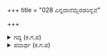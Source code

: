 +++
title = "028 ಎನ್ನದಾನೆಮ್ಬೆರಡರಿನ್ದವೆ"

+++

<details><summary>ಗದ್ಯ (ಕ.ಗ.ಪ) </summary>

28. "ನನ್ನದು, ಮತ್ತು ನಾನು ಎಂಬ ಎರಡು ಭಾವನೆಗಳಿಂದ ಮನುಷ್ಯ ಯಾತನೆಯನ್ನು ಅನುಭವಿಸುತ್ತಾನೆ. ಅಷ್ಟಲ್ಲದೇ ಈ ಆತ್ಮಕ್ಕೆ ಹುಟ್ಟು ಸಾವುಗಳೆಂಬ ಬಂಧನಗಳು ಇರುವುದಿಲ್ಲ. ನಿನ್ನನ್ನು ನೀನು ಅರಿತರೆ ಸಾಕು; ಮಾಯೆಯ ಬಂಧನದಿಂದ ಬಿಡುಗಡೆಯನ್ನು ಪಡೆಯಬಹುದು, ಕನಸಿನಲ್ಲಿ ಬಂಗಾರವನ್ನು ಕಂಡು ನಿಜಜೀವನದಲ್ಲಿ ಅದು ದೊರಕಲಿಲ್ಲವೆಂದು ದುಃಖ ಪಡುತ್ತಾರೆಯೆ? ಧರ್ಮರಾಯನೇ ಕೇಳು" ಎಂದು ವ್ಯಾಸರು ಹೇಳಿದರು
</details>

<details><summary>ಪದಾರ್ಥ (ಕ.ಗ.ಪ) </summary>

ಆನು-ನಾನು, ಬನ್ನ-ದುಃಖ, ಭವ-ಜನ್ಮ (ಹುಟ್ಟು-ಸಾವು) ಗನ್ನಗತಕ-ಮೋಸ, ಪೊನ್ನ-ಬಂಗಾರವನ್ನು
</details>
